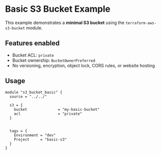 # Basic S3 Bucket Example

This example demonstrates a **minimal S3 bucket** using the `terraform-aws-s3-bucket` module.

## Features enabled

- Bucket ACL: `private`
- Bucket ownership: `BucketOwnerPreferred`
- No versioning, encryption, object lock, CORS rules, or website hosting

## Usage

```hcl
module "s3_bucket_basic" {
  source = "../../"

  s3 = {
    bucket              = "my-basic-bucket"
    acl                 = "private"
  }


  tags = {
    Environment = "dev"
    Project     = "basic-s3"
  }
}
